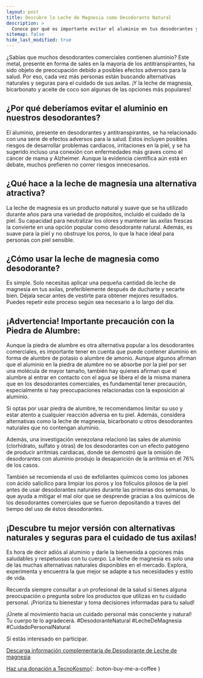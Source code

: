 ```yaml
---
layout: post
title: Descubre la Leche de Magnesia como Desodorante Natural
description: >
  Conoce por qué es importante evitar el aluminio en tus desodorantes y encuentra en la leche de magnesia una alternativa natural y segura para mantener tus axilas frescas y saludables.
sitemap: false
hide_last_modified: true
---
```


¿Sabías que muchos desodorantes comerciales contienen aluminio? Este metal, presente en forma de sales en la mayoría de los antitranspirantes, ha sido objeto de preocupación debido a posibles efectos adversos para la salud. Por eso, cada vez más personas están buscando alternativas naturales y seguras para el cuidado de sus axilas. ¡Y la leche de magnesia, bicarbonato y aceite de coco son algunas de las opciones más populares!

## ¿Por qué deberíamos evitar el aluminio en nuestros desodorantes? ##

El aluminio, presente en desodorantes y antitranspirantes, se ha relacionado con una serie de efectos adversos para la salud. Estos incluyen posibles riesgos de desarrollar problemas cardíacos, irritaciones en la piel, y se ha sugerido incluso una conexión con enfermedades más graves como el cáncer de mama y Alzheimer. Aunque la evidencia científica aún está en debate, muchos prefieren no correr riesgos innecesarios.

## ¿Qué hace a la leche de magnesia una alternativa atractiva? ##

La leche de magnesia es un producto natural y suave que se ha utilizado durante años para una variedad de propósitos, incluido el cuidado de la piel. Su capacidad para neutralizar los olores y mantener las axilas frescas la convierte en una opción popular como desodorante natural. Además, es suave para la piel y no obstruye los poros, lo que la hace ideal para personas con piel sensible.

## ¿Cómo usar la leche de magnesia como desodorante? ##

Es simple. Solo necesitas aplicar una pequeña cantidad de leche de magnesia en tus axilas, preferiblemente después de ducharte y secarte bien. Déjala secar antes de vestirte para obtener mejores resultados. Puedes repetir este proceso según sea necesario a lo largo del día.


## ¡Advertencia! Importante precaución con la Piedra de Alumbre: ##

Aunque la piedra de alumbre es otra alternativa popular a los desodorantes comerciales, es importante tener en cuenta que puede contener aluminio en forma de alumbre de potasio o alumbre de amonio. Aunque algunos afirman que el aluminio en la piedra de alumbre no se absorbe por la piel por ser una molécula de mayor tamaño, también hay quienes afirman que el alumbre al entrar en contacto con el agua se libera el de la misma manera que en los desodorantes comerciales,   es fundamental tener precaución, especialmente si hay preocupaciones relacionadas con la exposición al aluminio.

Si optas por usar piedra de alumbre, te recomendamos limitar su uso y estar atento a cualquier reacción adversa en tu piel. Además, considera alternativas como la leche de magnesia, bicarbonato u otros desodorantes naturales que no contengan aluminio.

Además, una investigación venezolana relacionó las sales de aluminio (clorhidrato, sulfato y otras) de los desodorantes con un efecto patógeno de producir arritmias cardiacas, donde se demostró que la omisión de desodorantes con aluminio produjo la desaparición de la arritmia en el 76% de los casos.

También se recomienda el uso de exfoliantes químicos como los jabones con ácido salicílico para limpiar los poros y los folículos pilosos de la piel antes de usar desodorantes naturales durante las primeras dos semanas, lo que ayuda a mitigar el mal olor que se desprende gracias a los químicos de los desodorantes comerciales que se fueron depositando a traves del tiempo del uso de éstos desodorantes.


## ¡Descubre tu mejor versión con alternativas naturales y seguras para el cuidado de tus axilas! ##

Es hora de decir adiós al aluminio y darle la bienvenida a opciones más saludables y respetuosas con tu cuerpo. La leche de magnesia es solo una de las muchas alternativas naturales disponibles en el mercado. Explora, experimenta y encuentra la que mejor se adapte a tus necesidades y estilo de vida.

Recuerda siempre consultar a un profesional de la salud si tienes alguna preocupación o pregunta sobre los productos que utilizas en tu cuidado personal. ¡Prioriza tu bienestar y toma decisiones informadas para tu salud!


¡Únete al movimiento hacia un cuidado personal más consciente y natural! Tu cuerpo te lo agradecerá. #DesodoranteNatural #LecheDeMagnesia #CuidadoPersonalNatural

Si estás interesado en participar.

[Descarga información complementaria de Desodorante de Leche de magnesia](https://1drv.ms/f/s!AhVZnyMdAn_hfH3iEk7XNbs8BbM?e=MZR9nv)

[Haz una donación a TecnoKosmo](https://www.buymeacoffee.com/nain.taleb){: .boton-buy-me-a-coffee }

<object data="../EstudioArritmogenico.pdf" width="100%" height="600" type='application/pdf'></object>
